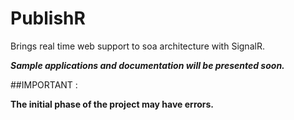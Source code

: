 PublishR
========

Brings real time web support to soa architecture with SignalR.

**_Sample applications and documentation will be presented soon._**

##IMPORTANT :

**The initial phase of the project may have errors.**
